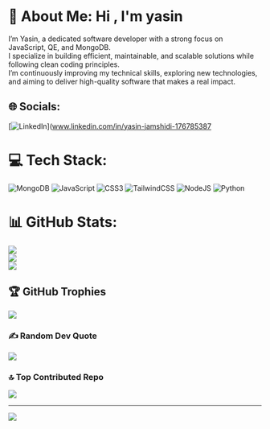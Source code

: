 # 💫 About Me: Hi , I'm yasin
I’m Yasin, a dedicated software developer with a strong focus on JavaScript, QE, and MongoDB.<br>I specialize in building efficient, maintainable, and scalable solutions while following clean coding principles.<br>I’m continuously improving my technical skills, exploring new technologies, and aiming to deliver high-quality software that makes a real impact.


## 🌐 Socials:
[![LinkedIn](https://img.shields.io/badge/LinkedIn-%230077B5.svg?logo=linkedin&logoColor=white)](www.linkedin.com/in/yasin-jamshidi-176785387 

# 💻 Tech Stack:
![MongoDB](https://img.shields.io/badge/MongoDB-%234ea94b.svg?style=flat&logo=mongodb&logoColor=white) ![JavaScript](https://img.shields.io/badge/javascript-%23323330.svg?style=flat&logo=javascript&logoColor=%23F7DF1E) ![CSS3](https://img.shields.io/badge/css3-%231572B6.svg?style=flat&logo=css3&logoColor=white) ![TailwindCSS](https://img.shields.io/badge/tailwindcss-%2338B2AC.svg?style=flat&logo=tailwind-css&logoColor=white) ![NodeJS](https://img.shields.io/badge/node.js-6DA55F?style=flat&logo=node.js&logoColor=white) ![Python](https://img.shields.io/badge/python-3670A0?style=flat&logo=python&logoColor=ffdd54)
# 📊 GitHub Stats:
![](https://github-readme-stats.vercel.app/api?username=Yasinjamshidi0&theme=shadow_blue&hide_border=false&include_all_commits=false&count_private=false)<br/>
![](https://nirzak-streak-stats.vercel.app/?user=Yasinjamshidi0&theme=shadow_blue&hide_border=false)<br/>
![](https://github-readme-stats.vercel.app/api/top-langs/?username=Yasinjamshidi0&theme=shadow_blue&hide_border=false&include_all_commits=false&count_private=false&layout=compact)

## 🏆 GitHub Trophies
![](https://github-profile-trophy.vercel.app/?username=Yasinjamshidi0&theme=shadow_blue&no-frame=false&no-bg=true&margin-w=4)

### ✍️ Random Dev Quote
![](https://quotes-github-readme.vercel.app/api?type=horizontal&theme=radical)

### 🔝 Top Contributed Repo
![](https://github-contributor-stats.vercel.app/api?username=Yasinjamshidi0&limit=5&theme=shadow_blue&combine_all_yearly_contributions=true)

---
[![](https://visitcount.itsvg.in/api?id=Yasinjamshidi0&icon=0&color=1)](https://visitcount.itsvg.in)

<!-- Proudly created with GPRM ( https://gprm.itsvg.in ) -->
